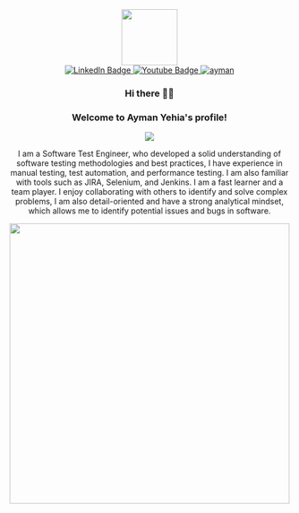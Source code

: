 [I believe in center-aligned 🤲]: #

<div align="center">
  
[This is for the picture]: #	
<div id="header">
<img src="https://media.giphy.com/media/M9gbBd9nbDrOTu1Mqx/giphy.gif" width="100"/>
</div>
  
[badges I got it from shields.io ... anyone can copy and paste the link and change the parameters to test out, at least that how i did it]: #  
<div id="badges">
<a href="https://www.linkedin.com/in/aye7ia/">
  <img src="https://img.shields.io/badge/LinkedIn-blue?style=for-the-badge&logo=linkedin&logoColor=white" alt="LinkedIn Badge"/>
</a>
<a href="mailto:aymanye7ia@gmail.com">
  <img src="https://img.shields.io/badge/Gmail-white?style=for-the-badge&logo=gmail&logoColor=red" alt="Youtube Badge"/>
</a>
 <a href="https://flowcv.me/aye7ia"target="blank">
  <img src="https://img.shields.io/badge/Website-DC143C?style=for-the-badge&logo=medium&logoColor=white" alt="ayman" />
 </a>
</div>


### Hi there 👋🎉

<h3 align="center">
  Welcome to Ayman Yehia's profile!
</h3>

  <a href="https://github.com/DenverCoder1/readme-typing-svg"><img src="https://readme-typing-svg.herokuapp.com/?lines=Software+Test+Engineer;Always%20learning%20new%20things&font=Fira%20Code&center=true&width=440&height=45&color=208D35FF&vCenter=true&size=22"></a>

I am a Software Test Engineer, who developed a solid understanding of software testing methodologies and best practices, I have experience in manual testing, test automation, and performance testing. I am also familiar with tools such as JIRA, Selenium, and Jenkins.
I am a fast learner and a team player. I enjoy collaborating with others to identify and solve complex problems, I am also detail-oriented and have a strong analytical mindset, which allows me to identify potential issues and bugs in software.


<img src="https://media.giphy.com/media/L8K62iTDkzGX6/giphy.gif" width="500" />
</div>
<!-- ### 🛠 &nbsp;Tech Stack
![Selenium](https://img.shields.io/badge/-Selenium-05122A?style=flat&logo=selenium)&nbsp;
![Excel](https://img.shields.io/badge/-Excel-05122A?style=flat&logo=Excel&logoColor=563D7C)&nbsp;
![Postman](https://img.shields.io/badge/-Postman-05122A?style=flat&logo=Postman)&nbsp;
![JMeter](https://img.shields.io/badge/-JMeter-05122A?style=flat&logo=JMeter&logoColor=1572B6)&nbsp;
![React.js](https://img.shields.io/badge/-React-05122A?style=flat&logo=react)
![Node.js](https://img.shields.io/badge/-Node.js-05122A?style=flat&logo=node.js&logoColor=339933)&nbsp;
![Git](https://img.shields.io/badge/-Git-05122A?style=flat&logo=git)&nbsp;
![GitHub](https://img.shields.io/badge/-GitHub-05122A?style=flat&logo=github)&nbsp;
![Visual Studio Code](https://img.shields.io/badge/-Visual%20Studio%20Code-05122A?style=flat&logo=visual-studio-code&logoColor=007ACC)&nbsp;
![Sass](https://img.shields.io/badge/-Sass-05122A?style=flat&logo=sass)&nbsp;
![GraphQL](https://img.shields.io/badge/-GraphQL-05122A?style=flat&logo=GraphQL)&nbsp;
![MongoDB](https://img.shields.io/badge/-MongoDB-05122A?style=flat&logo=MongoDB)&nbsp;
![Python](https://img.shields.io/badge/-Python%20-05122A?style=flat&logo=python)&nbsp;
-->
